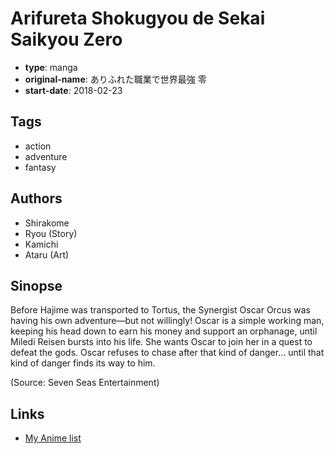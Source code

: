 # Arifureta Shokugyou de Sekai Saikyou Zero

-   **type**: manga
-   **original-name**: ありふれた職業で世界最強 零
-   **start-date**: 2018-02-23

## Tags

-   action
-   adventure
-   fantasy

## Authors

-   Shirakome
-   Ryou (Story)
-   Kamichi
-   Ataru (Art)

## Sinopse

Before Hajime was transported to Tortus, the Synergist Oscar Orcus was having his own adventure—but not willingly! Oscar is a simple working man, keeping his head down to earn his money and support an orphanage, until Miledi Reisen bursts into his life. She wants Oscar to join her in a quest to defeat the gods. Oscar refuses to chase after that kind of danger... until that kind of danger finds its way to him.

(Source: Seven Seas Entertainment)

## Links

-   [My Anime list](https://myanimelist.net/manga/112907/Arifureta_Shokugyou_de_Sekai_Saikyou_Zero)

